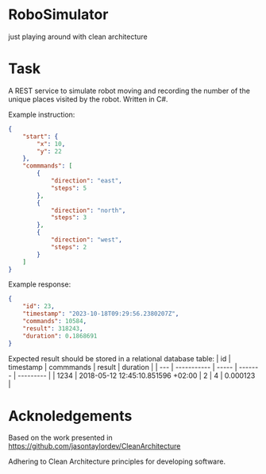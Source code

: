 # RoboSimulator
just playing around with clean architecture

# Task
A REST service to simulate robot moving and recording the number of the unique places visited by the robot. Written in C#.

Example instruction: 
```json
{
    "start": {
        "x": 10,
        "y": 22
    },
    "commmands": [
        {
            "direction": "east",
            "steps": 5
        },
        {
            "direction": "north",
            "steps": 3
        },
        {
            "direction": "west",
            "steps": 2
        }
    ]
}
```

Example response: 
```json
{
    "id": 23,
    "timestamp": "2023-10-18T09:29:56.2380207Z",
    "commands": 10584,
    "result": 318243,
    "duration": 0.1868691
}
```

Expected result should be stored in a relational database table:
| id | timestamp | commmands | result | duration |
| --- | ----------- | ----- | ------- | --------- |
| 1234 | 2018-05-12 12:45:10.851596 +02:00 | 2 | 4 | 0.000123 |


# Acknoledgements
Based on the work presented in https://github.com/jasontaylordev/CleanArchitecture

Adhering to Clean Architecture principles for developing software.

